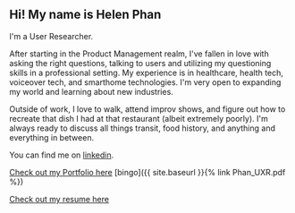 ## Hi! My name is Helen Phan

I'm a User Researcher.

After starting in the Product Management realm, I've fallen in love with asking the right questions, talking to users and utilizing my questioning skills in a professional setting. My experience is in healthcare, health tech, voiceover tech, and smarthome technologies. I'm very open to expanding my world and learning about new industries.

Outside of work, I love to walk, attend improv shows, and figure out how to recreate that dish I had at that restaurant (albeit extremely poorly). I'm always ready to discuss all things transit, food history, and anything and everything in between. 

You can find me on [linkedin](https://linkedin.com/in/helenphan24).

[Check out my Portfolio here](Phan_UXR.pdf)
[bingo]({{ site.baseurl }}{% link Phan_UXR.pdf %})

[Check out my resume here](https://github.com/helen-phan/portfolio/blob/074fc2bbf2b07b3814788e3414c26620406ca361/Phan_UXR.pdf)
